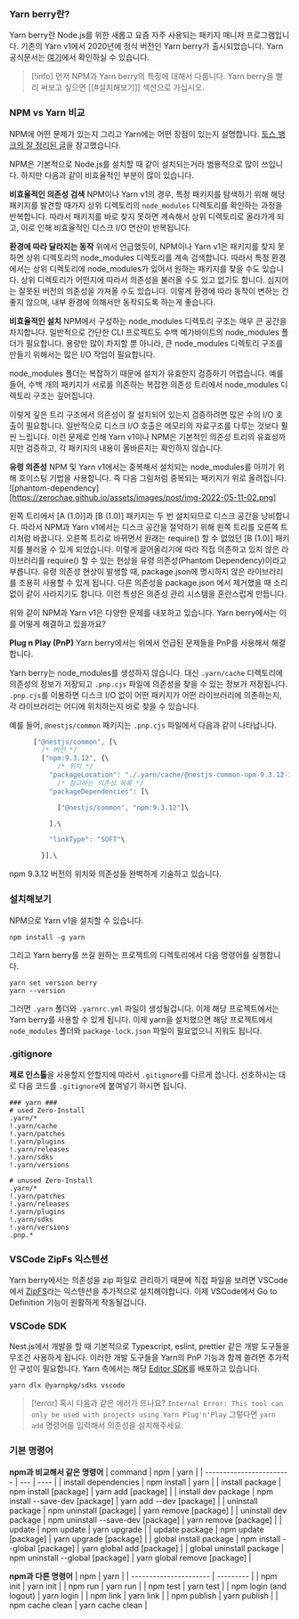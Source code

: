### Yarn berry란? 
Yarn berry란 Node.js를 위한 새롭고 요즘 자주 사용되는 패키지 매니저 프로그램입니다. 기존의 Yarn v1에서 2020년에 정식 버전인 Yarn berry가 출시되었습니다. 
Yarn 공식문서는 [여기](https://yarnpkg.com/)에서 확인하실 수 있습니다. 

> [!info] 먼저 NPM과 Yarn berry의 특징에 대해서 다룹니다. 
> Yarn berry을 빨리 써보고 싶으면 [[#설치해보기]] 섹션으로 가십시오. 


### NPM vs Yarn 비교
NPM에 어떤 문제가 있는지 그리고 Yarn에는 어떤 장점이 있는지 설명합니다. [토스 뱅크의 잘 정리된 글](https://toss.tech/article/node-modules-and-yarn-berry)을 참고했습니다.  

NPM은 기본적으로 Node.js를 설치할 때 같이 설치되는거라 범용적으로 많이 쓰입니다. 하지만 다음과 같이 비효율적인 부분이 많이 있습니다. 

**비효율적인 의존성 검색**
NPM이나 Yarn v1의 경우, 특정 패키지를 탐색하기 위해 해당 패키지를 발견할 때가지 상위 디렉토리의 `node_modules` 디렉토리를 확인하는 과정을 반복합니다. 따라서 패키지를 바로 찾지 못하면 계속해서 상위 디렉토리로 올라가게 되고, 이로 인해 비효율적인 디스크 I/O 연산이 반복됩니다. 

**환경에 따라 달라지는 동작**
위에서 언급했듯이, NPM이나 Yarn v1은 패키지를 찾지 못하면 상위 디렉토리의 node_modules 디렉토리를 계속 검색합니다. 따라서 특정 환경에서는 상위 디렉토리에 node_modules가 있어서 원하는 패키지를 찾을 수도 있습니다. 상위 디렉토리가 어떤지에 따라서 의존성을 불러올 수도 있고 없기도 합니다. 심지어는 잘못된 버전의 의존성을 가져올 수도 있습니다. 
이렇게 환경에 따라 동작이 변하는 건 좋지 않으며, 내부 환경에 의해서만 동작되도록 하는게 좋습니다. 

**비효율적인 설치**
NPM에서 구성하는 node_modules 디렉토리 구조는 매우 큰 공간을 차지합니다. 일반적으로 간단한 CLI 프로젝트도 수백 메가바이트의 node_modules 폴더가 필요합니다. 용량만 많이 차지할 뿐 아니라, 큰 node_modules 디렉토리 구조를 만들기 위해서는 많은 I/O 작업이 필요합니다.

node_modules 폴더는 복잡하기 때문에 설치가 유효한지 검증하기 어렵습니다. 예를 들어, 수백 개의 패키지가 서로를 의존하는 복잡한 의존성 트리에서 node_modules 디렉토리 구조는 깊어집니다.

이렇게 깊은 트리 구조에서 의존성이 잘 설치되어 있는지 검증하려면 많은 수의 I/O 호출이 필요합니다. 일반적으로 디스크 I/O 호출은 메모리의 자료구조를 다루는 것보다 훨씬 느립니다. 이런 문제로 인해 Yarn v1이나 NPM은 기본적인 의존성 트리의 유효성까지만 검증하고, 각 패키지의 내용이 올바른지는 확인하지 않습니다.

**유령 의존성**
NPM 및 Yarn v1에서는 중복해서 설치되는 node_modules를 아끼기 위해 호이스팅 기법을 사용합니다. 즉 다음 그림처럼 중복되는 패키지가 위로 올려집니다. 	
![phantom-dependency][https://zerochae.github.io/assets/images/post/img-2022-05-11-02.png]

왼쪽 트리에서 [A (1.0)]과 [B (1.0)] 패키지는 두 번 설치되므로 디스크 공간을 낭비합니다. 따라서 NPM과 Yarn v1에서는 디스크 공간을 절약하기 위해 왼쪽 트리를 오른쪽 트리처럼 바꿉니다. 
오른쪽 트리로 바뀌면서 원래는 require() 할 수 없었던 [B (1.0)] 패키지를 불러올 수 있게 되었습니다. 
이렇게 끌어올리기에 따라 직접 의존하고 있지 않은 라이브러리를 require() 할 수 있는 현상을 유령 의존성(Phantom Dependency)이라고 부릅니다. 
유령 의존성 현상이 발생할 때, package.json에 명시하지 않은 라이브러리를 조용히 사용할 수 있게 됩니다. 다른 의존성을 package.json 에서 제거했을 때 소리없이 같이 사라지기도 합니다. 이런 특성은 의존성 관리 시스템을 혼란스럽게 만듭니다.

위와 같이 NPM과 Yarn v1은 다양한 문제를 내포하고 있습니다. Yarn berry에서는 이를 어떻게 해결하고 있을까요?

**Plug n Play (PnP)**
Yarn berry에서는 위에서 언급된 문제들을 PnP를 사용해서 해결합니다. 

Yarn berry는 node_modules를 생성하지 않습니다. 대신 `.yarn/cache` 디렉토리에 의존성의 정보가 저장되고 `.pnp.cjs` 파일에 의존성을 찾을 수 있는 정보가 저장됩니다. `.pnp.cjs`를 이용하면 디스크 I/O 없이 어떤 패키지가 어떤 라이브러리에 의존하는지, 각 라이브러리는 어디에 위치하는지 바로 찾을 수 있습니다. 

예를 들어, `@nestjs/common` 패키지는 `.pnp.cjs` 파일에서 다음과 같이 나타납니다. 

```javascript
      ["@nestjs/common", [\
		/* 버전 */
        ["npm:9.3.12", {\
			/* 위치 */
          "packageLocation": "./.yarn/cache/@nestjs-common-npm-9.3.12-1fce422d02-c31a3bc163.zip/node_modules/@nestjs/common/",\
			/* 참고하는 의존성 목록 */
          "packageDependencies": [\

            ["@nestjs/common", "npm:9.3.12"]\

          ],\

          "linkType": "SOFT"\

        }],\
```

npm 9.3.12 버전의 위치와 의존성들 완벽하게 기술하고 있습니다. 

### 설치해보기
NPM으로 Yarn v1을 설치할 수 있습니다. 
```shell
npm install -g yarn
```

그리고 Yarn berry를 쓰길 원하는 프로젝트의 디렉토리에서 다음 명령어를 실행합니다.  
```shell
yarn set version berry 
yarn --version
```

그러면 `.yarn` 폴더와 `.yarnrc.yml` 파일이 생성될겁니다. 이제 해당 프로젝트에서는 Yarn berry를 사용할 수 있게 됩니다.
이제 yarn을 설치했으면 해당 프로젝트에서 `node_modules` 폴더와 `package-lock.json` 파일이 필요없으니 지워도 됩니다. 


### .gitignore
**제로 인스톨**을 사용할지 안할지에 따라서 `.gitignore`를 다르게 씁니다. 
선호하시는 대로 다음 코드를 `.gitignore`에 붙여넣기 하시면 됩니다. 
```.gitignore
### yarn ### 
# used Zero-Install 
.yarn/* 
!.yarn/cache 
!.yarn/patches 
!.yarn/plugins 
!.yarn/releases 
!.yarn/sdks 
!.yarn/versions 

# unused Zero-Install 
.yarn/* 
!.yarn/patches 
!.yarn/releases 
!.yarn/plugins 
!.yarn/sdks 
!.yarn/versions 
.pnp.*
```


### VSCode ZipFs 익스텐션
Yarn berry에서는 의존성을 zip 파일로 관리하기 때문에 직접 파일을 보려면 VSCode에서 [ZipFS](https://marketplace.visualstudio.com/items?itemName=arcanis.vscode-zipfs)라는 익스텐션을 추가적으로 설치해야합니다. 
이제 VSCode에서 Go to Definition 기능이 원활하게 작동될겁니다. 


### VSCode SDK 
Nest.js에서 개발을 할 때 기본적으로 Typescript, eslint, prettier 같은 개발 도구들을 무조건 사용하게 됩니다. 이러한 개발 도구들을 Yarn의 PnP 기능과 함께 쓸려면 추가적인 구성이 필요합니다. 
Yarn 측에서는 해당 [Editor SDK](https://yarnpkg.com/getting-started/editor-sdks)를 배포하고 있습니다. 
```shell
yarn dlx @yarnpkg/sdks vscode
```

> [!error] 혹시 다음과 같은 에러가 뜨나요?
> `Internal Error: This tool can only be used with projects using Yarn Plug'n'Play`
> 그렇다면 `yarn add` 명령어를 입력해서 의존성을 설치해주세요.


### 기본 명령어

**npm과 비교해서 같은 명령어** 
| command                  | npm | yarn |
| ------------------------ | --- | ---- |
| install dependencies     |  npm install   |   yarn   |
| install package          |  npm install [package]  |   yarn add [package]   |
| install dev package      |  npm install --save-dev [package]   |   yarn add --dev [package]   |
| uninstall package        |  npm uninstall [package]  |   yarn remove [package]   |
| uninstall dev package    |  npm uninstall --save-dev [package]   |   yarn remove [package]   |
| update                   |  npm update  |   yarn upgrade   |
| update package           |  npm update [package]  |   yarn upgrade [package]   |
| global install package   |  npm install --global [package]  |   yarn global add [package]   |
| global uninstall package |  npm uninstall --global [package] |   yarn global remove [package]   |

**npm과 다른 명령어** 
| npm                    | yarn      |
| ---------------------- | --------- |
| npm init               | yarn init |
| npm run                | yarn run          |
| npm test               | yarn test          |
| npm login (and logout) | yarn login          |
| npm link               | yarn link          |
| npm publish            | yarn publish          |
| npm cache clean        | yarn cache clean          |

